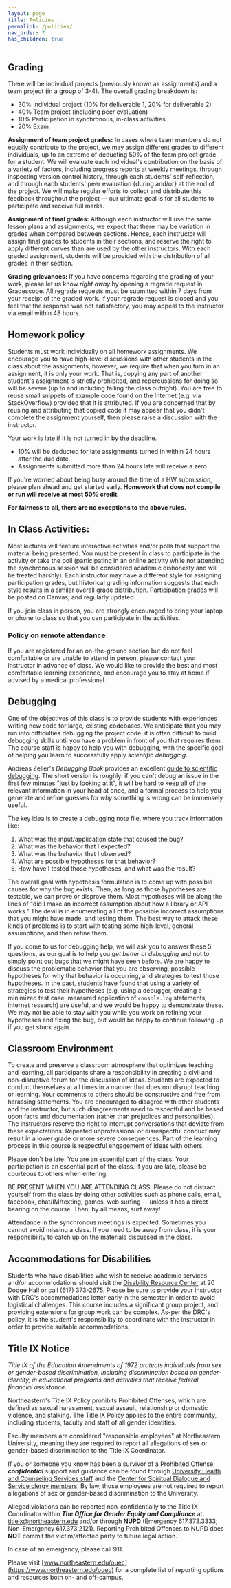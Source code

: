 ```yaml
---
layout: page
title: Policies
permalink: /policies/
nav_order: 7
has_children: true
---
```


## Grading
There will be individual projects (previously known as assignments) and a team project (in a group of 3-4). The overall grading breakdown is:
* 30% Individual project (10% for deliverable 1, 20% for deliverable 2)
* 40% Team project (including peer evaluation)
* 10% Participation in synchronous, in-class activities
* 20% Exam

**Assignment of team project grades:** In cases where team members do not equally contribute to the project, we may assign different grades to different individuals, up to an extreme of deducting 50% of the team project grade for a student. We will evaluate each individual's contribution on the basis of a variety of factors, including progress reports at weekly meetings, through inspecting version control history, through each students' self-reflection, and through each students' peer evaluation {during and/or} at the end of the project. We will make regular efforts to collect and distribute this feedback throughout the project — our ultimate goal is for all students to participate and receive full marks.

**Assignment of final grades:** Although each instructor will use the same lesson plans and assignments, we expect that there may be variation in grades when compared between sections. Hence, each instructor will assign final grades to students in their sections, and reserve the right to apply different curves than are used by the other instructors. With each graded assignment, students will be provided with the distribution of all grades in their section.

**Grading grievances:** If you have concerns regarding the grading of your work, please let us know *right away* by opening a regrade request in Gradescope. All regrade requests must be submitted within 7 days from your receipt of the graded work. If your regrade request is closed and you feel that the response was not satisfactory, you may appeal to the instructor via email within 48 hours.

## Homework policy 

Students must work individually on all homework assignments. We encourage you to have high-level discussions with other students in the class about the assignments, however, we require that when you turn in an assignment, it is only your work. That is, copying any part of another student's assignment is strictly prohibited, and repercussions for doing so will be severe (up to and including failing the class outright). You are free to reuse small snippets of example code found on the Internet (e.g. via StackOverflow) provided that it is attributed. If you are concerned that by reusing and attributing that copied code it may appear that you didn't complete the assignment yourself, then please raise a discussion with the instructor.

Your work is late if it is not turned in by the deadline.
* 10% will be deducted for late assignments turned in within 24 hours after the due date.
* Assignments submitted more than 24 hours late will receive a zero.

If you're worried about being busy around the time of a HW submission, please plan ahead and get started early. **Homework that does not compile or run will receive at most 50% credit**.  

**For fairness to all, there are no exceptions to the above rules.**

## In Class Activities:

Most lectures will feature interactive activities and/or polls that support the material being presented. You must be present in class to participate in the activity or take the poll (participating in an online activity while not attending the synchronous session will be considered academic dishonesty and will be treated harshly). Each instructor may have a different style for assigning participation grades, but historical grading information suggests that each style results in a similar overall grade distribution. Participation grades will be posted on Canvas, and regularly updated. 

If you join class in person, you are strongly encouraged to bring your laptop or phone to class so that you can participate in the activities.

### Policy on remote attendance

If you are registered for an on-the-ground section but do not feel comfortable or are unable to attend in person, please contact your instructor in advance of class.
We would like to provide the best and most comfortable learning experience, and encourage you to stay at home if advised by a medical professional.

## Debugging
One of the objectives of this class is to provide students with experiences writing new code for large, existing codebases.
We anticipate that you may run into difficulties debugging the project code: it is often difficult to build debugging skills until you have a problem in front of you that requires them.
The course staff is happy to help you with debugging, with the specific goal of helping you learn to successfully apply *scientific debugging*.

Andreas Zeller's *Debugging Book* provides an excellent [guide to scientific debugging](https://www.debuggingbook.org/html/Intro_Debugging.html#The-Scientific-Method).
The short version is roughly: if you can't debug an issue in the first few minutes "just by looking at it", it will be hard to keep all of the relevant information in your head at once, and a formal process to help you generate and refine guesses for *why* something is wrong can be immensely useful.

The key idea is to create a debugging note file, where you track information like:
1. What was the input/application state that caused the bug?
1. What was the behavior that I expected?
1. What was the behavior that I observed?
1. What are possible hypotheses for that behavior?
1. How have I tested those hypotheses, and what was the result?

The overall goal with hypothesis formulation is to come up with possible causes for why the bug exists.
Then, as long as those hypotheses are testable, we can prove or disprove them. 
Most hypotheses will be along the lines of "did I make an incorrect assumption about how a library or API works."
The devil is in enumerating all of the possible incorrect assumptions that you might have made, and testing them.
The best way to attack these kinds of problems is to start with testing some high-level, general assumptions, and then refine them. 

If you come to us for debugging help, we will ask you to answer these 5 questions, as our goal is to help you *get better at debugging* and not to simply point out bugs that we might have seen before.
We are happy to discuss the problematic behavior that you are observing, possible hypotheses for why that behavior is occurring, and strategies to test those hypotheses.
In the past, students have found that using a variety of strategies to test their hypotheses (e.g. using a debugger, creating a minimized test case, measured application of `console.log` statements, internet research) are useful, and we would be happy to demonstrate these.
We may not be able to stay with you while you work on refining your hypotheses and fixing the bug, but would be happy to continue following up if you get stuck again.

## Classroom Environment

To create and preserve a classroom atmosphere that optimizes teaching and learning, all participants share a responsibility in creating a civil and non-disruptive forum for the discussion of ideas. Students are expected to conduct themselves at all times in a manner that does not disrupt teaching or learning. Your comments to others should be constructive and free from harassing statements. You are encouraged to disagree with other students and the instructor, but such disagreements need to respectful and be based upon facts and documentation (rather than prejudices and personalities). The instructors reserve the right to interrupt conversations that deviate from these expectations. Repeated unprofessional or disrespectful conduct may result in a lower grade or more severe consequences. Part of the learning process in this course is respectful engagement of ideas with others.

Please don't be late. You are an essential part of the class. Your participation is an essential part of the class. If you are late, please be courteous to others when entering.

BE PRESENT WHEN YOU ARE ATTENDING CLASS. Please do not distract yourself from the class by doing other activities such as phone calls, email, facebook, chat/IM/texting, games, web surfing -- unless it has a direct bearing on the course. Then, by all means, surf away!

Attendance in the synchronous meetings is expected. Sometimes you cannot avoid missing a class. If you need to be away from class, it is your responsibility to catch up on the materials discussed in the class.

## Accommodations for Disabilities
Students who have disabilities who wish to receive academic services and/or accommodations should visit the [Disability Resource Center](http://www.northeastern.edu/drc) at 20 Dodge Hall or call (617) 373-2675.
Please be sure to provide your instructor with DRC's accommodations letter early in the semester in order to avoid logistical challenges.
This course includes a significant group project, and providing extensions for group work can be complex. 
As-per the DRC's policy, it is the student's responsibility to coordinate with the instructor in order to provide suitable accommodations.

## Title IX Notice
*Title IX of the Education Amendments of 1972 protects individuals from sex or gender-based discrimination, including discrimination based on gender-identity, in educational programs and activities that receive federal financial assistance.*

Northeastern's Title IX Policy prohibits Prohibited Offenses, which are defined as sexual harassment, sexual assault, relationship or domestic violence, and stalking. The Title IX Policy applies to the entire community, including students, faculty and staff of all gender identities.

Faculty members are considered "responsible employees" at Northeastern University, meaning they are required to report all allegations of sex or gender-based discrimination to the Title IX Coordinator.

If you or someone you know has been a survivor of a Prohibited Offense, ***confidential*** support and guidance can be found through [University Health and Counseling Services staff](http://www.northeastern.edu/uhcs/) and the [Center for Spiritual Dialogue and Service clergy members](http://www.northeastern.edu/spirituallife/). By law, those employees are not required to report allegations of sex or gender-based discrimination to the University.

Alleged violations can be reported non-confidentially to the Title IX Coordinator within ***The Office for Gender Equity and Compliance*** at: [titleix@northeastern.edu](mailto:titleix@northeastern.edu) and/or through **NUPD** (Emergency 617.373.3333; Non-Emergency 617.373.2121). Reporting Prohibited Offenses to NUPD does **NOT** commit the victim/affected party to future legal action.

In case of an emergency, please call 911.

Please visit [www.northeastern.edu/ouec](https://www.northeastern.edu/ouec) for a complete list of reporting options and resources both on- and off-campus.
